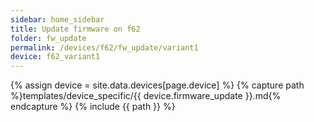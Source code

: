 ```yaml
---
sidebar: home_sidebar
title: Update firmware on f62
folder: fw_update
permalink: /devices/f62/fw_update/variant1
device: f62_variant1
---
```

{% assign device = site.data.devices[page.device] %}
{% capture path %}templates/device_specific/{{ device.firmware_update }}.md{% endcapture %}
{% include {{ path }} %}
